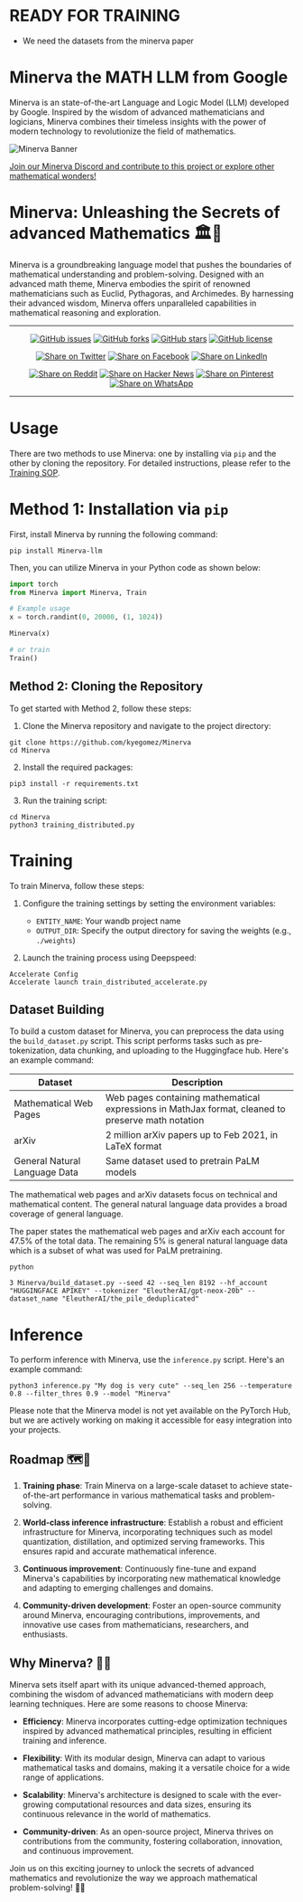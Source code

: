# READY FOR TRAINING

* We need the datasets from the minerva paper



# Minerva the MATH LLM from Google
Minerva is an state-of-the-art Language and Logic Model (LLM) developed by Google. Inspired by the wisdom of advanced mathematicians and logicians, Minerva combines their timeless insights with the power of modern technology to revolutionize the field of mathematics.

![Minerva Banner](minerva-banner.png)

[Join our Minerva Discord and contribute to this project or explore other mathematical wonders!](https://discord.gg/qUtxnK2NMf)

# Minerva: Unleashing the Secrets of advanced Mathematics 🏛️🔢

<!-- ![Minerva Next Generation Open Source Language Model](/Minerva-banner.png) -->
Minerva is a groundbreaking language model that pushes the boundaries of mathematical understanding and problem-solving. Designed with an advanced math theme, Minerva embodies the spirit of renowned mathematicians such as Euclid, Pythagoras, and Archimedes. By harnessing their advanced wisdom, Minerva offers unparalleled capabilities in mathematical reasoning and exploration.

---

<div align="center">

[![GitHub issues](https://img.shields.io/github/issues/kyegomez/Minerva)](https://github.com/kyegomez/Minerva/issues) [![GitHub forks](https://img.shields.io/github/forks/kyegomez/Minerva)](https://github.com/kyegomez/Minerva/network) [![GitHub stars](https://img.shields.io/github/stars/kyegomez/Minerva)](https://github.com/kyegomez/Minerva/stargazers) [![GitHub license](https://img.shields.io/github/license/kyegomez/Minerva)](https://github.com/kyegomez/Minerva/blob/main/LICENSE)

</div>

<div align="center">

[![Share on Twitter](https://img.shields.io/twitter/url/https/twitter.com/cloudposse.svg?style=social&label=Share%20%40kyegomez/Minerva)](https://twitter.com/intent/tweet?text=Unleash%20the%20power%20of%20Minerva%20-%20the%20advanced-themed%20MATH%20LLM%20from%20Google!&url=https%3A%2F%2Fgithub.com%2Fkyegomez%2FMinerva) [![Share on Facebook](https://img.shields.io/badge/Share-%20facebook-blue)](https://www.facebook.com/sharer/sharer.php?u=https%3A%2F%2Fgithub.com%2Fkyegomez%2FMinerva) [![Share on LinkedIn](https://img.shields.io/badge/Share-%20linkedin-blue)](https://www.linkedin.com/shareArticle?mini=true&url=https%3A%2F%2Fgithub.com%2Fkyegomez%2FMinerva&title=&summary=&source=)

[![Share on Reddit](https://img.shields.io/badge/-Share%20on%20Reddit-orange)](https://www.reddit.com/submit?url=https%3A%2F%2Fgithub.com%2Fkyegomez%2FMinerva&title=Unleash%20the%20power%20of%20Minerva%20-%20the%20advanced-themed%20MATH%20LLM%20from%20Google!) [![Share on Hacker News](https://img.shields.io/badge/-Share%20on%20Hacker%20News-orange)](https://news.ycombinator.com/submitlink?u=https%3A%2F%2Fgithub.com%2Fkyegomez%2FMinerva&t=Unleash%20the%20power%20of%20Minerva%20-%20the%20advanced-themed%20MATH%20LLM%20from%20Google!) [![Share on Pinterest](https://img.shields.io/badge/-Share%20on%20Pinterest-red)](https://pinterest.com/pin/create/button/?url=https%3A%2F%2Fgithub.com%2Fkyegomez%2FMinerva&media=https%3A%2F%2Fexample.com%2Fimage.jpg&description=Unleash%20the%20power%20of%20Minerva%20-%20the%20advanced-themed%20MATH%20LLM%20from%20Google!) [![Share on WhatsApp](https://img.shields.io/badge/-Share%20on%20WhatsApp-green)](https://api.whatsapp.com/send?text=Unleash%20the%20power%20of%20Minerva%20-%20the%20advanced-themed%20MATH%20LLM%20from%20Google!%20%23Minerva%20%23AI%0A%0Ahttps%3A%2F%2Fgithub.com%2Fkyegomez%2FMinerva)

</div>

---




# Usage
There are two methods to use Minerva: one by installing via `pip` and the other by cloning the repository. For detailed instructions, please refer to the [Training SOP](DOCs/TRAINING.md).

# Method 1: Installation via `pip`

First, install Minerva by running the following command:

```shell
pip install Minerva-llm
```

Then, you can utilize Minerva in your Python code as shown below:

```python
import torch
from Minerva import Minerva, Train

# Example usage
x = torch.randint(0, 20000, (1, 1024))

Minerva(x)

# or train
Train()
```

## Method 2: Cloning the Repository

To get started with Method 2, follow these steps:

1. Clone the Minerva repository and navigate to the project directory:

```shell
git clone https://github.com/kyegomez/Minerva
cd Minerva
```

2. Install the required packages:

```shell
pip3 install -r requirements.txt
```

3. Run the training script:

```shell
cd Minerva
python3 training_distributed.py
```

# Training

To train Minerva, follow these steps:

1. Configure the training settings by setting the environment variables:

   - `ENTITY_NAME`: Your wandb project name
   - `OUTPUT_DIR`: Specify the output directory for saving the weights (e.g., `./weights`)

2. Launch the training process using Deepspeed:

```shell
Accelerate Config
Accelerate launch train_distributed_accelerate.py
```

## Dataset Building

To build a custom dataset for Minerva, you can preprocess the data using the `build_dataset.py` script. This script performs tasks such as pre-tokenization, data chunking, and uploading to the Huggingface hub. Here's an example command:

| Dataset | Description |
|-|-|  
| Mathematical Web Pages | Web pages containing mathematical expressions in MathJax format, cleaned to preserve math notation|
| arXiv | 2 million arXiv papers up to Feb 2021, in LaTeX format |
| General Natural Language Data | Same dataset used to pretrain PaLM models |

The mathematical web pages and arXiv datasets focus on technical and mathematical content. The general natural language data provides a broad coverage of general language.

The paper states the mathematical web pages and arXiv each account for 47.5% of the total data. The remaining 5% is general natural language data which is a subset of what was used for PaLM pretraining.

```shell
python

3 Minerva/build_dataset.py --seed 42 --seq_len 8192 --hf_account "HUGGINGFACE APIKEY" --tokenizer "EleutherAI/gpt-neox-20b" --dataset_name "EleutherAI/the_pile_deduplicated"
```

# Inference

To perform inference with Minerva, use the `inference.py` script. Here's an example command:

```shell
python3 inference.py "My dog is very cute" --seq_len 256 --temperature 0.8 --filter_thres 0.9 --model "Minerva"
```

Please note that the Minerva model is not yet available on the PyTorch Hub, but we are actively working on making it accessible for easy integration into your projects.

## Roadmap 🗺️📍

1. **Training phase**: Train Minerva on a large-scale dataset to achieve state-of-the-art performance in various mathematical tasks and problem-solving.

2. **World-class inference infrastructure**: Establish a robust and efficient infrastructure for Minerva, incorporating techniques such as model quantization, distillation, and optimized serving frameworks. This ensures rapid and accurate mathematical inference.

3. **Continuous improvement**: Continuously fine-tune and expand Minerva's capabilities by incorporating new mathematical knowledge and adapting to emerging challenges and domains.

4. **Community-driven development**: Foster an open-source community around Minerva, encouraging contributions, improvements, and innovative use cases from mathematicians, researchers, and enthusiasts.

## Why Minerva? 🌠💡

Minerva sets itself apart with its unique advanced-themed approach, combining the wisdom of advanced mathematicians with modern deep learning techniques. Here are some reasons to choose Minerva:

- **Efficiency**: Minerva incorporates cutting-edge optimization techniques inspired by advanced mathematical principles, resulting in efficient training and inference.

- **Flexibility**: With its modular design, Minerva can adapt to various mathematical tasks and domains, making it a versatile choice for a wide range of applications.

- **Scalability**: Minerva's architecture is designed to scale with the ever-growing computational resources and data sizes, ensuring its continuous relevance in the world of mathematics.

- **Community-driven**: As an open-source project, Minerva thrives on contributions from the community, fostering collaboration, innovation, and continuous improvement.

Join us on this exciting journey to unlock the secrets of advanced mathematics and revolutionize the way we approach mathematical problem-solving! 🚀🌟